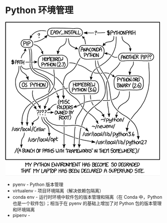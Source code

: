 # Python 环境管理

![Python 环境](.images/python-env.png)

* pyenv - Python 版本管理
* virtualenv - 项目环境隔离（解决依赖包隔离）
* conda env - 运行时环境中软件包的版本管理和隔离（在 Conda 中，Python 也是一个软件包）；相当于在 pyenv 的基础上增加了对 Python  包的版本管理和环境隔离
* pipenv -
